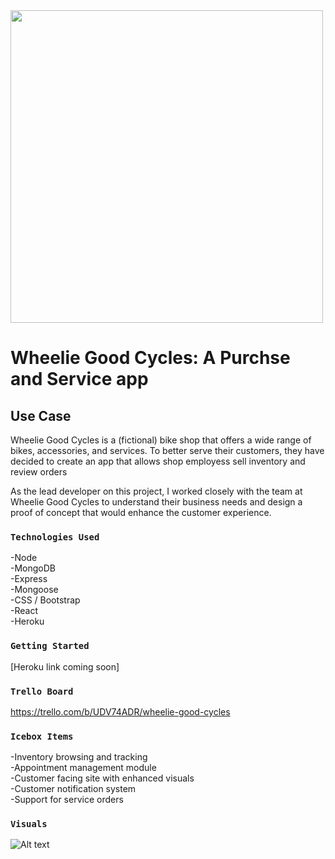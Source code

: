 
<img src="https://i.imgur.com/jdsMGP6.jpg"  width="500" height="500">
<br/>

# Wheelie Good Cycles: A Purchse and Service app

## Use Case
Wheelie Good Cycles is a (fictional) bike shop that offers a wide range of bikes, accessories, and services. To better serve their customers, they have decided to create an app that allows shop employess sell inventory and review orders

As the lead developer on this project, I worked closely with the team at Wheelie Good Cycles to understand their business needs and design a proof of concept that would enhance the customer experience.


### `Technologies Used`
-Node <br>
-MongoDB <br>
-Express <br>
-Mongoose <br>
-CSS / Bootstrap <br>
-React <br>
-Heroku <br>

### `Getting Started`
[Heroku link coming soon]

### `Trello Board`
https://trello.com/b/UDV74ADR/wheelie-good-cycles

### `Icebox Items`
-Inventory browsing and tracking <br>
-Appointment management module <br>
-Customer facing site with enhanced visuals  <br>
-Customer notification system <br>
-Support for service orders <br>

### `Visuals`
![Alt text](https://i.imgur.com/XUYQf1D.png "Logo")
